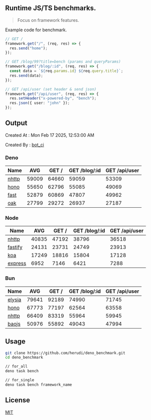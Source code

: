 ## Runtime JS/TS benchmarks.

> Focus on framework features.

Example code for benchmark.
```ts
// GET /
framework.get("/", (req, res) => {
  res.send("home");
});

// GET /blog/99?title=bench (params and queryParams)
framework.get("/blog/:id", (req, res) => {
  const data = `${req.params.id} ${req.query.title}`;
  res.send(data);
});

// GET /api/user (set header & send json)
framework.get("/api/user", (req, res) => {
  res.setHeader("x-powered-by", "bench");
  res.json({ user: "john" });
});
```

## Output
Created At : Mon Feb 17 2025, 12:53:00 AM

Created By : [bot_ci](https://github.com/herudi/deno_benchmarks/commits?author=github-actions%5Bbot%5D)


### Deno
|Name|AVG|GET /|GET /blog/:id|GET /api/user|
|----|----|----|----|----|
|[nhttp](https://github.com/nhttp/nhttp)|59009|64660|59059|53309|
|[hono](https://github.com/honojs/hono)|55650|62796|55085|49069|
|[fast](https://github.com/danteissaias/fast)|52879|60869|47807|49962|
|[oak](https://github.com/oakserver/oak)|27799|29272|26937|27187|
  


### Node
|Name|AVG|GET /|GET /blog/:id|GET /api/user|
|----|----|----|----|----|
|[nhttp](https://github.com/nhttp/nhttp)|40835|47192|38796|36518|
|[fastify](https://github.com/fastify/fastify)|24131|23731|24749|23913|
|[koa](https://github.com/koajs/koa)|17249|18816|15804|17128|
|[express](https://github.com/expressjs/express)|6952|7146|6421|7288|
  


### Bun
|Name|AVG|GET /|GET /blog/:id|GET /api/user|
|----|----|----|----|----|
|[elysia](https://github.com/elysiajs/elysia)|79641|92189|74990|71745|
|[hono](https://github.com/honojs/hono)|67773|77197|62564|63558|
|[nhttp](https://github.com/nhttp/nhttp)|66409|83319|55964|59945|
|[baojs](https://github.com/mattreid1/baojs)|50976|55892|49043|47994|
  



## Usage

```bash
git clone https://github.com/herudi/deno_benchmark.git
cd deno_benchmark

// for_all
deno task bench

// for_single
deno task bench framework_name
```

## License

[MIT](LICENSE)

